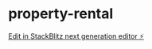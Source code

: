 # property-rental

[Edit in StackBlitz next generation editor ⚡️](https://stackblitz.com/~/github.com/oludayoadeoye/property-rental)